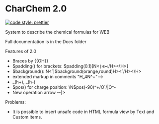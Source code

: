 # CharChem 2.0
[![code style: prettier](https://img.shields.io/badge/code_style-prettier-ff69b4.svg?style=flat-square)](https://github.com/prettier/prettier)

System to describe the chemical formulas for WEB

Full documentation is in the Docs folder

Features of 2.0
- Braces by {{OH}}
- $padding() for brackets: $padding(0.1)[N<`|H><`/H><\H>]
- $background():  N<`|$background(orange,round)H><`/H><\H>
- extended markup in comments "H_4N^+"-->
- _(h+), _(h-)
- $pos() for charge position: \N$pos(-90)^+/O`/|O^-
- New operation arrow --|>

Problems:
- It is possible to insert unsafe code in HTML formula view by Text and Custom items.

